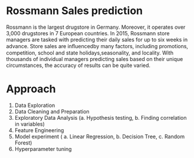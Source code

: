 # Rossmann Sales prediction
Rossmann is the largest drugstore in Germany. Moreover, it operates over 3,000 drugstores in 7 European countries. In 2015, Rossmann store managers are tasked with predicting their daily sales for up to six weeks in advance. Store sales are inﬂuencedby many factors, including promotions, competition, school and state holidays,seasonality, and locality. With thousands of individual managers predicting sales based on their unique circumstances, the accuracy of results can be quite varied.
# Approach
1.	Data Exploration
2.	Data Cleaning and Preparation
3.	Exploratory Data Analysis
  (a.	Hypothesis testing,
  b.	Finding correlation in variables)
4.	Feature Engineering
5.	Model experiment
  ( a.	Linear Regression,
   b.	Decision Tree,
   c.	Random Forest)
6.	Hyperparameter tuning
